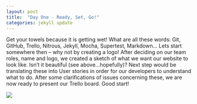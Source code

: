 ```yaml
---
layout: post
title:  "Day One - Ready, Set, Go!"
categories: jekyll update
---
```


Get your towels because it is getting wet! What are all these words: Git, GitHub, Trello, Nitrous, Jekyll, Mocha, Supertest, Markdown… Lets start somewhere then – why not by creating a logo! After deciding on our team roles, name and logo, we created a sketch of what we want our website to look like. Isn’t it beautiful (see above…hopefully)? Next step would be translating these into User stories in order for our developers to understand what to do. After some clarifications of issues concerning these, we are now ready to present our Trello board. Good start! 

<img id="coffee" src="https://slack-files.com/files-tmb/T02KHEYNR-F02KV8VGA-d40aea/coffee_360.png" /> 